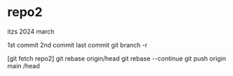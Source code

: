 # repo2
itzs 2024 march

1st commit
2nd commit
last commit
git branch -r

[git fetch repo2]
git rebase origin/head
git rebase --continue
git push origin main <branch-name>/head
